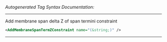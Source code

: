 <!-- THIS IS AN AUTOGENERATED FILE: Don't edit it directly, instead change the schema definition in the code itself. -->

_Autogenerated Tag Syntax Documentation:_

---
Add membrane span delta Z of span termini constraint

```xml
<AddMembraneSpanTermZConstraint name="(&string;)" />
```



---
